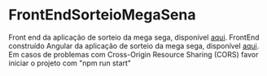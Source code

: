 # FrontEndSorteioMegaSena
Front end da aplicação de sorteio da mega sega, disponível [aqui](https://github.com/rusleysantos/ApiSorteioMegaSena).
FrontEnd construído Angular da aplicação de sorteio da mega sega, disponível [aqui](https://github.com/rusleysantos/ApiSorteioMegaSena). Em casos de problemas com 
Cross-Origin Resource Sharing (CORS) favor iniciar o projeto com "npm run start"